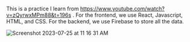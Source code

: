 This is a practice I learn from https://www.youtube.com/watch?v=zQyrwxMPm88&t=196s . 
For the frontend, we use React, Javascript, HTML, and CSS.
For the backend, we use Firebase to store all the data.

![Screenshot 2023-07-25 at 11 16 31 AM](https://github.com/Chilam-Yim/Chat-online-10101/assets/101900770/e7e5ed1e-6e58-41a7-91a5-36fb21540612)


